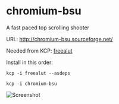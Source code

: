 chromium-bsu
=====
A fast paced top scrolling shooter

URL: http://chromium-bsu.sourceforge.net/

Needed from KCP:
[freealut](../../../freealut)

Install in this order:
```
kcp -i freealut --asdeps 
```
```
kcp -i chromium-bsu
```

![Screenshot](http://chromium-bsu.sourceforge.net/images/annotated.jpg)
